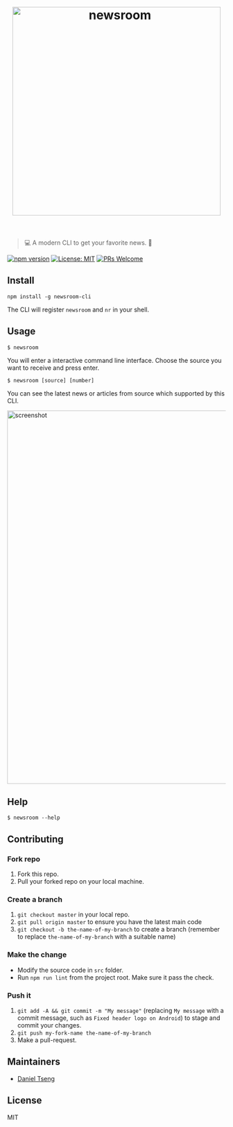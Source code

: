 
<h1 align="center">
  <br>
	<img width=480 src="https://rawgit.com/kpman/newsroom/master/media/logo.png" alt="newsroom">
	<br>
  <br>
</h1>

> 💻 A modern CLI to get your favorite news. 📰

[![npm version](https://img.shields.io/npm/v/newsroom-cli.svg?style=flat)](https://www.npmjs.com/package/newsroom-cli) [![License: MIT](https://img.shields.io/badge/License-MIT-blue.svg)](https://opensource.org/licenses/MIT) [![PRs Welcome](https://img.shields.io/badge/PRs-welcome-brightgreen.svg)](CONTRIBUTING.md#pull-requests)

## Install

```shell
npm install -g newsroom-cli
```

The CLI will register `newsroom` and `nr` in your shell.

## Usage

```shell
$ newsroom
```

You will enter a interactive command line interface.
Choose the source you want to receive and press enter.

```shell
$ newsroom [source] [number]
```

You can see the latest news or articles from source which supported by this CLI.

<img width=859 src="https://rawgit.com/kpman/newsroom/master/media/screenshot.png" alt="screenshot">

## Help

```shell
$ newsroom --help
```

## Contributing

### Fork repo

1. Fork this repo.
2. Pull your forked repo on your local machine.

### Create a branch

1. `git checkout master` in your local repo.
2. `git pull origin master` to ensure you have the latest main code
3. `git checkout -b the-name-of-my-branch` to create a branch (remember to replace `the-name-of-my-branch` with a suitable name)

### Make the change

- Modify the source code in `src` folder.
- Run `npm run lint` from the project root. Make sure it pass the check.

### Push it

1. `git add -A && git commit -m "My message"` (replacing `My message` with a commit message, such as `Fixed header logo on Android`) to stage and commit your changes.
2. `git push my-fork-name the-name-of-my-branch`
3. Make a pull-request.

## Maintainers

- [Daniel Tseng](https://github.com/kpman)

## License

MIT
